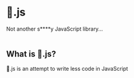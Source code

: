 # 💩.js
Not another s****y JavaScript library...  
<br />
## What is 💩.js?
💩.js is an attempt to write less code in JavaScript